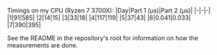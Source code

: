 Timings on my CPU (Ryzen 7 3700X): 
|Day|Part 1 (μs)|Part 2 (μs)|
|-|-|-|
|1|91|585|
|2|14|15|
|3|33|18|
|4|117|119|
|5|37|43|
|6|0.041|0.033|
|7|390|395|

See the README in the repository's root for information on how the measurements are done.